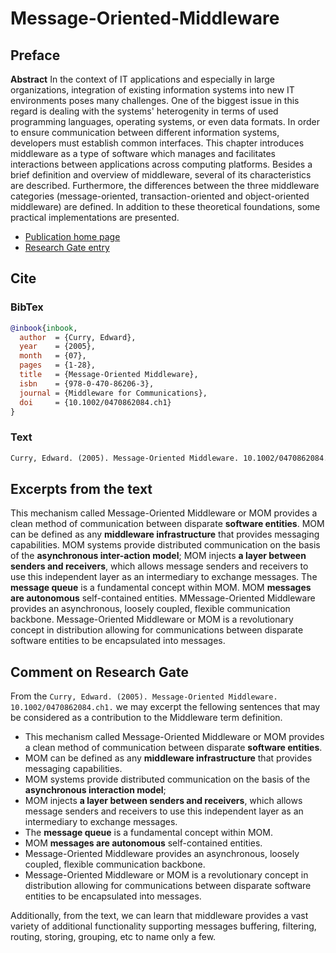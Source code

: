 # Message-Oriented-Middleware

## Preface

**Abstract** In the context of IT applications and especially in large organizations, integration of existing information systems into new IT environments poses many challenges. One of the biggest issue in this regard is dealing with the systems' heterogenity in terms of used programming languages, operating systems, or even data formats. In order to ensure communication between different information systems, developers must establish common interfaces. This chapter introduces middleware as a type of software which manages and facilitates interactions between applications across computing platforms. Besides a brief definition and overview of middleware, several of its characteristics are described. Furthermore, the differences between the three middleware categories (message-oriented, transaction-oriented and object-oriented middleware) are defined. In addition to these theoretical foundations, some practical implementations are presented.

- [Publication home page](https://onlinelibrary.wiley.com/doi/abs/10.1002/0470862084.ch1)
- [Research Gate entry](https://www.researchgate.net/publication/220035284_Message-Oriented_Middleware)

## Cite

### BibTex

``` bib
@inbook{inbook,
  author  = {Curry, Edward},
  year    = {2005},
  month   = {07},
  pages   = {1-28},
  title   = {Message-Oriented Middleware},
  isbn    = {978-0-470-86206-3},
  journal = {Middleware for Communications},
  doi     = {10.1002/0470862084.ch1}
}
```

### Text

```txt
Curry, Edward. (2005). Message-Oriented Middleware. 10.1002/0470862084.ch1. 
```

## Excerpts from the text

This mechanism called Message-Oriented Middleware or MOM provides a clean method of communication between disparate **software entities**.
MOM can be defined as any **middleware infrastructure** that provides messaging capabilities.
MOM systems provide distributed communication on the basis of the **asynchronous inter-action model**;
MOM injects **a layer between senders and receivers**, which allows message senders and receivers to use this independent layer as an intermediary to exchange messages.
The **message queue** is a fundamental concept within MOM.
MOM **messages are autonomous** self-contained entities.
MMessage-Oriented Middleware provides an asynchronous, loosely coupled, flexible communication backbone.
Message-Oriented Middleware or MOM is a revolutionary concept in distribution allowing for communications between disparate software entities to be encapsulated into messages.

## Comment on Research Gate

From the `Curry, Edward. (2005). Message-Oriented Middleware. 10.1002/0470862084.ch1.` we may excerpt the fellowing sentences that may be considered as a contribution to the Middleware term definition.

- This mechanism called Message-Oriented Middleware or MOM provides a clean method of communication between disparate **software entities**.
- MOM can be defined as any **middleware infrastructure** that provides messaging capabilities.
- MOM systems provide distributed communication on the basis of the **asynchronous interaction model**;
- MOM injects **a layer between senders and receivers**, which allows message senders and receivers to use this independent layer as an intermediary to exchange messages.
- The **message queue** is a fundamental concept within MOM.
- MOM **messages are autonomous** self-contained entities.
- Message-Oriented Middleware provides an asynchronous, loosely coupled, flexible communication backbone.
- Message-Oriented Middleware or MOM is a revolutionary concept in distribution allowing for communications between disparate software entities to be encapsulated into messages.

Additionally, from the text, we can learn that middleware provides a vast variety of additional functionality supporting messages buffering, filtering, routing, storing, grouping, etc to name only a few.
